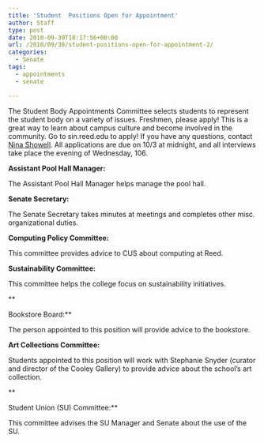 ```yaml
---
title: 'Student  Positions Open for Appointment'
author: Staff
type: post
date: 2010-09-30T18:17:56+00:00
url: /2010/09/30/student-positions-open-for-appointment-2/
categories:
  - Senate
tags:
  - appointments
  - senate

---
```

The Student Body Appointments Committee selects students to represent the student body on a variety of issues. Freshmen, please apply! This is a great way to learn about campus culture and become involved in the community. Go to sin.reed.edu to apply! If you have any questions, contact [Nina Showell][1]. All applications are due on 10/3 at midnight, and all interviews take place the evening of Wednesday, 106.

**Assistant Pool Hall Manager:**
  
The Assistant Pool Hall Manager helps manage the pool hall.

**Senate Secretary:**
  
The Senate Secretary takes minutes at meetings and completes other misc. organizational duties.

**Computing Policy Committee:**
  
This committee provides advice to CUS about computing at Reed.

**Sustainability Committee:**
  
This committee helps the college focus on sustainability initiatives.
  
**
  
Bookstore Board:**
  
The person appointed to this position will provide advice to the bookstore.

**Art Collections Committee:**
  
Students appointed to this position will work with Stephanie Snyder (curator and director of the Cooley Gallery) to provide advice about the school’s art collection.
  
**
  
Student Union (SU) Committee:** 
  
This committee advises the SU Manager and Senate about the use of the SU.

 [1]: mailto:&#x73;&#x68;&#x6f;&#x77;&#x65;&#x6c;&#x6c;&#x6e;&#x40;&#x72;&#x65;&#x65;&#x64;&#x2e;&#x65;&#x64;&#x75;